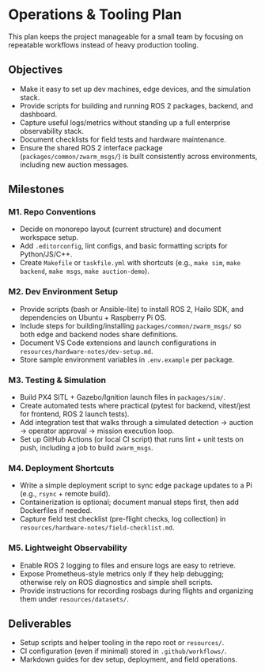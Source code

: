 # Operations & Tooling Plan

This plan keeps the project manageable for a small team by focusing on repeatable workflows instead of heavy production tooling.

## Objectives
- Make it easy to set up dev machines, edge devices, and the simulation stack.
- Provide scripts for building and running ROS 2 packages, backend, and dashboard.
- Capture useful logs/metrics without standing up a full enterprise observability stack.
- Document checklists for field tests and hardware maintenance.
- Ensure the shared ROS 2 interface package (`packages/common/zwarm_msgs/`) is built consistently across environments, including new auction messages.

## Milestones

### M1. Repo Conventions
- Decide on monorepo layout (current structure) and document workspace setup.
- Add `.editorconfig`, lint configs, and basic formatting scripts for Python/JS/C++.
- Create `Makefile` or `taskfile.yml` with shortcuts (e.g., `make sim`, `make backend`, `make msgs`, `make auction-demo`).

### M2. Dev Environment Setup
- Provide scripts (bash or Ansible-lite) to install ROS 2, Hailo SDK, and dependencies on Ubuntu + Raspberry Pi OS.
- Include steps for building/installing `packages/common/zwarm_msgs/` so both edge and backend nodes share definitions.
- Document VS Code extensions and launch configurations in `resources/hardware-notes/dev-setup.md`.
- Store sample environment variables in `.env.example` per package.

### M3. Testing & Simulation
- Build PX4 SITL + Gazebo/Ignition launch files in `packages/sim/`.
- Create automated tests where practical (pytest for backend, vitest/jest for frontend, ROS 2 launch tests).
- Add integration test that walks through a simulated detection → auction → operator approval → mission execution loop.
- Set up GitHub Actions (or local CI script) that runs lint + unit tests on push, including a job to build `zwarm_msgs`.

### M4. Deployment Shortcuts
- Write a simple deployment script to sync edge package updates to a Pi (e.g., `rsync` + remote build).
- Containerization is optional; document manual steps first, then add Dockerfiles if needed.
- Capture field test checklist (pre-flight checks, log collection) in `resources/hardware-notes/field-checklist.md`.

### M5. Lightweight Observability
- Enable ROS 2 logging to files and ensure logs are easy to retrieve.
- Expose Prometheus-style metrics only if they help debugging; otherwise rely on ROS diagnostics and simple shell scripts.
- Provide instructions for recording rosbags during flights and organizing them under `resources/datasets/`.

## Deliverables
- Setup scripts and helper tooling in the repo root or `resources/`.
- CI configuration (even if minimal) stored in `.github/workflows/`.
- Markdown guides for dev setup, deployment, and field operations.
